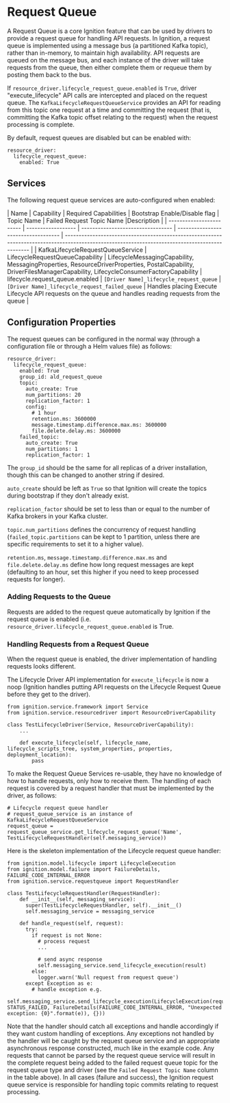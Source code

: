 # Request Queue

A Request Queue is a core Ignition feature that can be used by drivers to provide a request queue for handling API requests. In Ignition, a request queue is implemented using a message bus (a partitioned Kafka topic), rather than in-memory, to maintain high availability. API requests are queued on the message bus, and each instance of the driver will take requests from the queue, then either complete them or requeue them by posting them back to the bus.

If `resource_driver.lifecycle_request_queue.enabled` is `True`, driver "execute_lifecycle" API calls are intercepted and placed on the request queue. The `KafkaLifecycleRequestQueueService` provides an API for reading from this topic one request at a time and committing the request (that is, committing the Kafka topic offset relating to the request) when the request processing is complete.

By default, request queues are disabled but can be enabled with:

```
resource_driver:
  lifecycle_request_queue:
    enabled: True
```

## Services

The following request queue services are auto-configured when enabled:

| Name                     | Capability         | Required Capabilities             | Bootstrap Enable/Disable flag       | Topic Name   | Failed Request Topic Name |Description                                                                                                                                     |
| ------------------------ | ------------------ | --------------------------------- | ----------------------------------- | ----------------------------------------------------------------------------------------------------------------------------------------------- |
| KafkaLifecycleRequestQueueService | LifecycleRequestQueueCapability | LifecycleMessagingCapability, MessagingProperties, ResourceDriverProperties, PostalCapability, DriverFilesManagerCapability, LifecycleConsumerFactoryCapability | lifecycle.request_queue.enabled | `[Driver Name]_lifecycle_request_queue` | `[Driver Name]_lifecycle_request_failed_queue` | Handles placing Execute Lifecycle API requests on the queue and handles reading requests from the queue |

## Configuration Properties

The request queues can be configured in the normal way (through a configuration file or through a Helm values file) as follows:

```
resource_driver:
  lifecycle_request_queue:
    enabled: True
    group_id: ald_request_queue
    topic:
      auto_create: True
      num_partitions: 20
      replication_factor: 1
      config:
        # 1 hour
        retention.ms: 3600000
        message.timestamp.difference.max.ms: 3600000
        file.delete.delay.ms: 3600000
    failed_topic:
      auto_create: True
      num_partitions: 1
      replication_factor: 1
```

The `group_id` should be the same for all replicas of a driver installation, though this can be changed to another string if desired. 

`auto_create` should be left as `True` so that Ignition will create the topics during bootstrap if they don't already exist. 

`replication_factor` should be set to less than or equal to the number of Kafka brokers in your Kafka cluster. 

`topic.num_partitions` defines the concurrency of request handling (`failed_topic.partitions` can be kept to 1 partition, unless there are specific requirements to set it to a higher value). 

`retention.ms`, `message.timestamp.difference.max.ms` and `file.delete.delay.ms` define how long request messages are kept (defaulting to an hour, set this higher if you need to keep processed requests for longer).

### Adding Requests to the Queue

Requests are added to the request queue automatically by Ignition if the request queue is enabled (i.e. `resource_driver.lifecycle_request_queue.enabled` is True.

### Handling Requests from a Request Queue

When the request queue is enabled, the driver implementation of handling requests looks different.

The Lifecycle Driver API implementation for `execute_lifecycle` is now a noop (Ignition handles putting API requests on the Lifecycle Request Queue before they get to the driver).

```
from ignition.service.framework import Service
from ignition.service.resourcedriver import ResourceDriverCapability

class TestLifecycleDriver(Service, ResourceDriverCapability):
    ...

    def execute_lifecycle(self, lifecycle_name, lifecycle_scripts_tree, system_properties, properties, deployment_location):
        pass
```

To make the Request Queue Services re-usable, they have no knowledge of how to handle requests, only how to receive them. The handling of each request is covered by a request handler that must be implemented by the driver, as follows:

```
# Lifecycle request queue handler
# request_queue_service is an instance of KafkaLifecycleRequestQueueService
request_queue = request_queue_service.get_lifecycle_request_queue('Name', TestLifecycleRequestHandler(self.messaging_service))
```

Here is the skeleton implementation of the Lifecycle request queue handler:

```
from ignition.model.lifecycle import LifecycleExecution
from ignition.model.failure import FailureDetails, FAILURE_CODE_INTERNAL_ERROR
from ignition.service.requestqueue import RequestHandler

class TestLifecycleRequestHandler(RequestHandler):
    def __init__(self, messaging_service):
      super(TestLifecycleRequestHandler, self).__init__()
      self.messaging_service = messaging_service

    def handle_request(self, request):
      try:
        if request is not None:
          # process request
          ...

          # send async response
          self.messaging_service.send_lifecycle_execution(result)
        else:
          logger.warn('Null request from request queue')
      except Exception as e:
        # handle exception e.g.
        self.messaging_service.send_lifecycle_execution(LifecycleExecution(request['request_id'], STATUS_FAILED, FailureDetails(FAILURE_CODE_INTERNAL_ERROR, "Unexpected exception: {0}".format(e)), {}))
```

Note that the handler should catch all exceptions and handle accordingly if they want custom handling of exceptions. Any exceptions not handled by the handler will be caught by the request queue service and an appropriate asynchronous response constructed, much like in the example code. Any requests that cannot be parsed by the request queue service will result in the complete request being added to the failed request queue topic for the request queue type and driver (see the `Failed Request Topic Name` column in the table above). In all cases (failure and success), the Ignition request queue service is responsible for handling topic commits relating to request processing.

